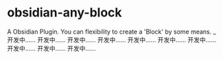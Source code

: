 # obsidian-any-block
 A Obsidian Plugin. You can flexibility to create a 'Block' by some means.
 _
 开发中…… 开发中…… 开发中…… 开发中…… 开发中…… 开发中…… 开发中…… 开发中…… 开发中…… 开发中……
